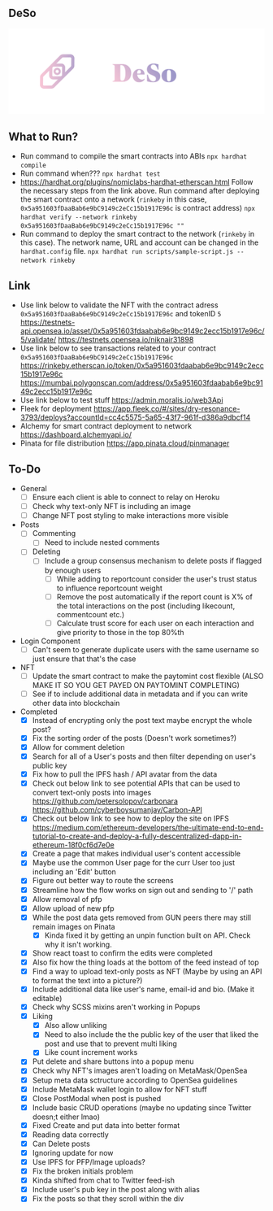 ## DeSo
<img src="./public/images/Banner.png"  />

## What to Run?
- Run command to compile the smart contracts into ABIs
    `npx hardhat compile`
- Run command when???
    `npx hardhat test`
- https://hardhat.org/plugins/nomiclabs-hardhat-etherscan.html
    Follow the necessary steps from the link above.
    Run command after deploying the smart contract onto a network (`rinkeby` in this case, `0x5a951603fDaaBab6e9bC9149c2eCc15b1917E96c` is contract address)
    `npx hardhat verify --network rinkeby 0x5a951603fDaaBab6e9bC9149c2eCc15b1917E96c ""`
- Run command to deploy the smart contract to the network (`rinkeby` in this case). The network name, URL and account can be changed in the `hardhat.config` file.
    `npx hardhat run scripts/sample-script.js --network rinkeby`
## Link
- Use link below to validate the NFT with the contract adress `0x5a951603fDaaBab6e9bC9149c2eCc15b1917E96c` and tokenID `5`
    https://testnets-api.opensea.io/asset/0x5a951603fdaabab6e9bc9149c2ecc15b1917e96c/5/validate/
    https://testnets.opensea.io/niknair31898
- Use link below to see transactions related to your contract `0x5a951603fDaaBab6e9bC9149c2eCc15b1917E96c`
    https://rinkeby.etherscan.io/token/0x5a951603fdaabab6e9bc9149c2ecc15b1917e96c
    https://mumbai.polygonscan.com/address/0x5a951603fdaabab6e9bc9149c2ecc15b1917e96c
- Use link below to test stuff
    https://admin.moralis.io/web3Api
- Fleek for deployment
    https://app.fleek.co/#/sites/dry-resonance-3793/deploys?accountId=cc4c5575-5a65-43f7-961f-d386a9dbcf14
- Alchemy for smart contract deployment to network
    https://dashboard.alchemyapi.io/
- Pinata for file distribution
    https://app.pinata.cloud/pinmanager
## To-Do
* General
    - [ ] Ensure each client is able to connect to relay on Heroku
    - [ ] Check why text-only NFT is including an image
    - [ ] Change NFT post styling to make interactions more visible
* Posts
    - [ ] Commenting
        - [ ] Need to include nested comments
    - [ ] Deleting
        - [ ] Include a group consensus mechanism to delete posts if flagged by enough users
            - [ ] While adding to reportcount consider the user's trust status to influence reportcount weight
            - [ ] Remove the post automatically if the report count is X% of the total interactions on the post (including likecount, commentcount etc.)
            - [ ] Calculate trust score for each user on each interaction and give priority to those in the top 80%th
* Login Component
    - [ ] Can't seem to generate duplicate users with the same username so just ensure that that's the case
* NFT
	- [ ] Update the smart contract to make the paytomint cost flexible (ALSO MAKE IT SO YOU GET PAYED ON PAYTOMINT COMPLETING)
	- [ ] See if to include additional data in metadata and if you can write other data into blockchain
* Completed
    - [x] Instead of encrypting only the post text maybe encrypt the whole post?
    - [x] Fix the sorting order of the posts (Doesn't work sometimes?)
    - [x] Allow for comment deletion
    - [x] Search for all of a User's posts and then filter depending on user's public key
    - [x] Fix how to pull the IPFS hash / API avatar from the data
    - [x] Check out below link to see potential APIs that can be used to convert text-only posts into images
        https://github.com/petersolopov/carbonara
        https://github.com/cyberboysumanjay/Carbon-API
    - [x] Check out below link to see how to deploy the site on IPFS
        https://medium.com/ethereum-developers/the-ultimate-end-to-end-tutorial-to-create-and-deploy-a-fully-descentralized-dapp-in-ethereum-18f0cf6d7e0e
    - [x] Create a page that makes individual user's content accessible
    - [x] Maybe use the common User page for the curr User too just including an 'Edit' button
    - [x] Figure out better way to route the screens
    - [x] Streamline how the flow works on sign out and sending to '/' path
    - [x] Allow removal of pfp
    - [x] Allow upload of new pfp
    - [x] While the post data gets removed from GUN peers there may still remain images on Pinata
        -  [x] Kinda fixed it by getting an unpin function built on API. Check why it isn't working.
    - [x] Show react toast to confirm the edits were completed
    - [x] Also fix how the thing loads at the bottom of the feed instead of top
    - [x] Find a way to upload text-only posts as NFT (Maybe by using an API to format the text into a picture?)
    - [x] Include additional data like user's name, email-id and bio. (Make it editable)
    - [x] Check why SCSS mixins aren't working in Popups
    - [x] Liking
        - [x] Also allow unliking
        - [x] Need to also include the the public key of the user that liked the post and use that to prevent multi liking
        - [x] Like count increment works
    - [x] Put delete and share buttons into a popup menu
	- [x] Check why NFT's images aren't loading on MetaMask/OpenSea
	- [x] Setup meta data sctructure according to OpenSea guidelines
    - [x] Include MetaMask wallet login to allow for NFT stuff
    - [x] Close PostModal when post is pushed
    - [x] Include basic CRUD operations (maybe no updating since Twitter doesn;t either lmao) 
    - [x] Fixed Create and put data into better format
    - [x] Reading data correctly
    - [x] Can Delete posts
    - [x] Ignoring update for now
    - [x] Use IPFS for PFP/Image uploads?
    - [x] Fix the broken initials problem
    - [x] Kinda shifted from chat to Twitter feed-ish
    - [x] Include user's pub key in the post along with alias
    - [x] Fix the posts so that they scroll within the div